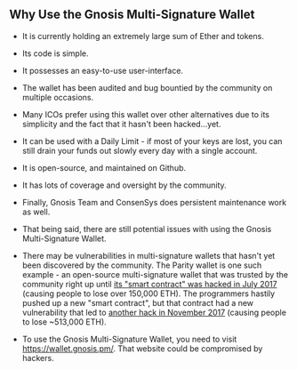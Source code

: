 ## Why Use the Gnosis Multi-Signature Wallet

- It is currently holding an extremely large sum of Ether and tokens.

- Its code is simple.

- It possesses an easy-to-use user-interface.

- The wallet has been audited and bug bountied by the community on multiple occasions.

- Many ICOs prefer using this wallet over other alternatives due to its simplicity and the fact that it hasn't been hacked...yet.

- It can be used with a Daily Limit - if most of your keys are lost, you can still drain your funds out slowly every day with a single account.

- It is open-source, and maintained on Github.

- It has lots of coverage and oversight by the community.

- Finally, Gnosis Team and ConsenSys does persistent maintenance work as well.

- That being said, there are still potential issues with using the Gnosis Multi-Signature Wallet.

 - There may be vulnerabilities in multi-signature wallets that hasn't yet been discovered by the community. The Parity wallet is one such example - an open-source multi-signature wallet that was trusted by the community right up until [its "smart contract" was hacked in July 2017](https://blog.zeppelin.solutions/on-the-parity-wallet-multisig-hack-405a8c12e8f7) (causing people to lose  over 150,000 ETH). The programmers hastily pushed up a new "smart contract", but that contract had a new vulnerability that led to [another hack in November 2017](https://hackernoon.com/parity-wallet-hack-2-electric-boogaloo-e493f2365303) (causing people to lose ~513,000 ETH).
 
 - To use the Gnosis Multi-Signature Wallet, you need to visit https://wallet.gnosis.pm/. That website could be compromised by hackers.
